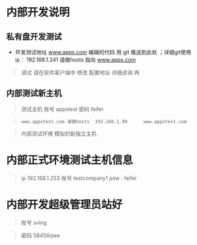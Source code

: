 # 内部开发说明
 
## 私有盘开发测试
* 开发测试地址 www.apps.com 编辑的代码 用 git 推送到此处 ；详细git使用 
      ip： 192.168.1.241 请做hosts 指向 www.apps.com  

>   调试 请在软件客户端中 修改 配置地址 详细咨询 冉
      
## 内部测试新主机

>   测试主机 账号 appstest  密码 feifei

>     www.appstest.com 请做hosts  192.168.1.90      www.appstest.com

>    内部测试环境 模拟的新独立主机
       
# 内部正式环境测试主机信息

> ip 192.168.1.253
> 账号 testcompany1 psw : feifei


# 内部开发超级管理员站好

> 账号 sving

> 密码 58456qwe
